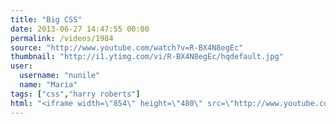 ```yaml
---
title: "Big CSS"
date: 2013-06-27 14:47:55 00:00
permalink: /videos/1984
source: "http://www.youtube.com/watch?v=R-BX4N8egEc"
thumbnail: "http://i1.ytimg.com/vi/R-BX4N8egEc/hqdefault.jpg"
user:
  username: "nunile"
  name: "Maria"
tags: ["css","harry roberts"]
html: "<iframe width=\"854\" height=\"480\" src=\"http://www.youtube.com/embed/R-BX4N8egEc?wmode=transparent&feature=oembed\" frameborder=\"0\" allowfullscreen></iframe>"
---
```



